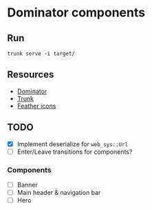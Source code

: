 # Dominator components

## Run

```
trunk serve -i target/
```

## Resources

- [Dominator](https://docs.rs/dominator)
- [Trunk](https://trunkrs.dev)
- [Feather icons](https://feathericons.com/)

## TODO

- [x] Implement deserialize for `web_sys::Url`
- [ ] Enter/Leave transitions for components?

### Components

- [ ] Banner
- [ ] Main header & navigation bar
- [ ] Hero
